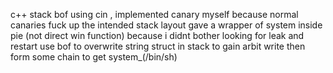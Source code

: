 c++ stack bof using cin , implemented canary myself because normal canaries fuck up the intended stack layout 
gave a wrapper of system inside pie (not direct win function) because i didnt bother looking for leak and restart
use bof to overwrite string struct in stack to gain arbit write 
then form some chain to get system_(/bin/sh)
